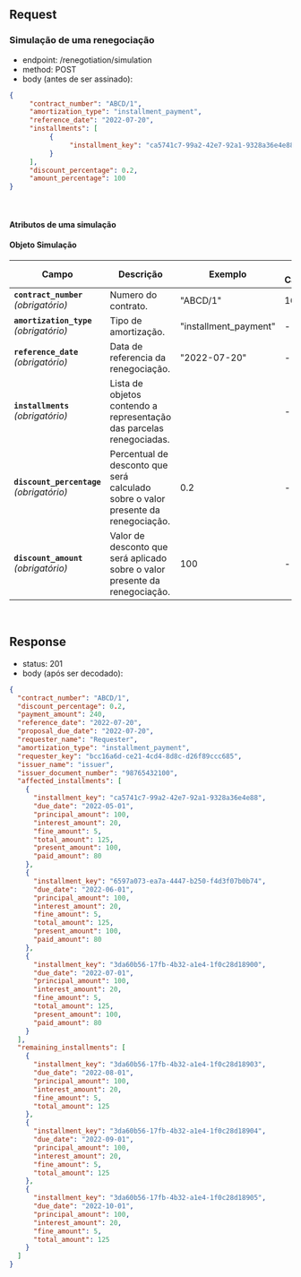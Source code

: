 ## Request

### Simulação de uma renegociação

- endpoint: /renegotiation/simulation
- method: POST
- body (antes de ser assinado):

```json
{
     "contract_number": "ABCD/1",
     "amortization_type": "installment_payment",
     "reference_date": "2022-07-20",
     "installments": [
          {
               "installment_key": "ca5741c7-99a2-42e7-92a1-9328a36e4e88"
          }
     ],
     "discount_percentage": 0.2,
     "amount_percentage": 100
}
```
<br>

#### Atributos de uma simulação

#### Objeto Simulação <a name=objeto-usuario></a>

| Campo | Descrição | Exemplo | Máx. Caracteres |
|---|---|---|---|
| **`contract_number`** *(obrigatório)* | Numero do contrato. | "ABCD/1" | 16 |
| **`amortization_type`** *(obrigatório)* | Tipo de amortização. | "installment_payment" | - |
| **`reference_date`** *(obrigatório)* | Data de referencia da renegociação. | "2022-07-20" | - |
| **`installments`** *(obrigatório)* | Lista de objetos contendo a representação das parcelas renegociadas. |  | - |
| **`discount_percentage`** *(obrigatório)* | Percentual de desconto que será calculado sobre o valor presente da renegociação. | 0.2 | - |
| **`discount_amount`** *(obrigatório)* | Valor de desconto que será aplicado sobre o valor presente da renegociação. | 100 | - |

<br>

## Response

- status: 201
- body (após ser decodado):

```json
{
  "contract_number": "ABCD/1",
  "discount_percentage": 0.2,
  "payment_amount": 240,
  "reference_date": "2022-07-20",
  "proposal_due_date": "2022-07-20",
  "requester_name": "Requester",
  "amortization_type": "installment_payment",
  "requester_key": "bcc16a6d-ce21-4cd4-8d8c-d26f89ccc685",
  "issuer_name": "issuer",
  "issuer_document_number": "98765432100",
  "affected_installments": [
    {
      "installment_key": "ca5741c7-99a2-42e7-92a1-9328a36e4e88",
      "due_date": "2022-05-01",
      "principal_amount": 100,
      "interest_amount": 20,
      "fine_amount": 5,
      "total_amount": 125,
      "present_amount": 100,
      "paid_amount": 80
    },
    {
      "installment_key": "6597a073-ea7a-4447-b250-f4d3f07b0b74",
      "due_date": "2022-06-01",
      "principal_amount": 100,
      "interest_amount": 20,
      "fine_amount": 5,
      "total_amount": 125,
      "present_amount": 100,
      "paid_amount": 80
    },
    {
      "installment_key": "3da60b56-17fb-4b32-a1e4-1f0c28d18900",
      "due_date": "2022-07-01",
      "principal_amount": 100,
      "interest_amount": 20,
      "fine_amount": 5,
      "total_amount": 125,
      "present_amount": 100,
      "paid_amount": 80
    }
  ],
  "remaining_installments": [
    {
      "installment_key": "3da60b56-17fb-4b32-a1e4-1f0c28d18903",
      "due_date": "2022-08-01",
      "principal_amount": 100,
      "interest_amount": 20,
      "fine_amount": 5,
      "total_amount": 125
    },
    {
      "installment_key": "3da60b56-17fb-4b32-a1e4-1f0c28d18904",
      "due_date": "2022-09-01",
      "principal_amount": 100,
      "interest_amount": 20,
      "fine_amount": 5,
      "total_amount": 125
    },
    {
      "installment_key": "3da60b56-17fb-4b32-a1e4-1f0c28d18905",
      "due_date": "2022-10-01",
      "principal_amount": 100,
      "interest_amount": 20,
      "fine_amount": 5,
      "total_amount": 125
    }
  ]
}
```
<br>

